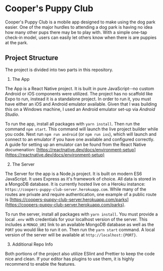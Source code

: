 # Cooper's Puppy Club
 
Cooper's Puppy Club is a mobile app designed to make using the dog park easier. One of the major hurdles to attending a dog park is having no idea how many other pups there may be to play with. With a simple one-tap check-in model, users can easily let others know when there is are puppies at the park.

## Project Structure
The project is divided into two parts in this repository.

1. The App

The App is a React Native project. It is built in pure JavaScript--no custom Android or iOS components were utilized. The project has no scaffold like Expo to run, instead it is a standalone project. In order to run it, you must have either an iOS and Android emulator available. Given that I was building this on a Windows machine, I used an Android emulator set-up via *Android Studio*.

To run the app, install all packages with `yarn install`. Then run the command `npm start`. This command will launch the live project builder while you code. Next run `npm run android` (or `npm run ios`), which will launch and connect to an emulator if you have one available and configured correctly. A guide for setting up an emulator can be found from the React Native documenation: [https://reactnative.dev/docs/environment-setup](https://reactnative.dev/docs/environment-setup)

2. The Server

The Server for the app is a Node.js project. It is built on modern ES6 JavaScript. It uses Express as it's framework of choice. All data is stored in a MongoDB database. It is currently hosted live on a Heroku instance: `https://coopers-puppy-club-server.herokuapp.com`. While many of the routes are private and require authentication, one example of a public route is [https://coopers-puppy-club-server.herokuapp.com/parks](https://coopers-puppy-club-server.herokuapp.com/parks).

To run the server, install all packages with `yarn install`. You must provide a local `.env` with credentials for your localhost version of the server. This includes a `MONGO_URI` link to an available MongoDB database as well as the `PORT` you would like to run it on. Then run the `yarn start` command. A local version of the server will be available at `http://localhost:{PORT}`.

3. Additional Repo Info

Both portions of the project also utilize ESlint and Prettier to keep the code nice and clean. If your editor has plugins to use them, it is highly recommend to enable the features. 
